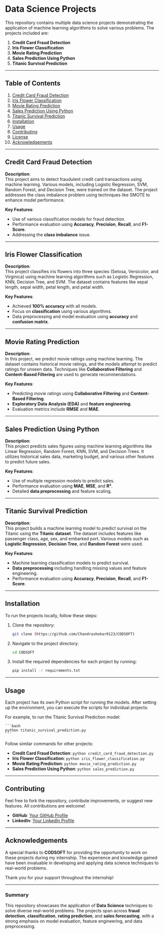 # Data Science Projects

This repository contains multiple data science projects demonstrating the application of machine learning algorithms to solve various problems. The projects included are:

1. **Credit Card Fraud Detection**
2. **Iris Flower Classification**
3. **Movie Rating Prediction**
4. **Sales Prediction Using Python**
5. **Titanic Survival Prediction**

---

## **Table of Contents**

1. [Credit Card Fraud Detection](#credit-card-fraud-detection)
2. [Iris Flower Classification](#iris-flower-classification)
3. [Movie Rating Prediction](#movie-rating-prediction)
4. [Sales Prediction Using Python](#sales-prediction-using-python)
5. [Titanic Survival Prediction](#titanic-survival-prediction)
6. [Installation](#installation)
7. [Usage](#usage)
8. [Contributing](#contributing)
9. [License](#license)
10. [Acknowledgements](#acknowledgements)

---

## **Credit Card Fraud Detection**

**Description**:  
This project aims to detect fraudulent credit card transactions using machine learning. Various models, including Logistic Regression, SVM, Random Forest, and Decision Tree, were trained on the dataset. The project addresses the class imbalance problem using techniques like SMOTE to enhance model performance.

**Key Features**:
- Use of various classification models for fraud detection.
- Performance evaluation using **Accuracy**, **Precision**, **Recall**, and **F1-Score**.
- Addressing the **class imbalance** issue.

---

## **Iris Flower Classification**

**Description**:  
This project classifies iris flowers into three species (Setosa, Versicolor, and Virginica) using machine learning algorithms such as Logistic Regression, KNN, Decision Tree, and SVM. The dataset contains features like sepal length, sepal width, petal length, and petal width.

**Key Features**:
- Achieved **100% accuracy** with all models.
- Focus on **classification** using various algorithms.
- Data preprocessing and model evaluation using **accuracy** and **confusion matrix**.

---

## **Movie Rating Prediction**

**Description**:  
In this project, we predict movie ratings using machine learning. The dataset contains historical movie ratings, and the models attempt to predict ratings for unseen data. Techniques like **Collaborative Filtering** and **Content-Based Filtering** are used to generate recommendations.

**Key Features**:
- Predicting movie ratings using **Collaborative Filtering** and **Content-Based Filtering**.
- **Exploratory Data Analysis (EDA)** and **feature engineering**.
- Evaluation metrics include **RMSE** and **MAE**.

---

## **Sales Prediction Using Python**

**Description**:  
This project predicts sales figures using machine learning algorithms like Linear Regression, Random Forest, KNN, SVM, and Decision Trees. It utilizes historical sales data, marketing budget, and various other features to predict future sales.

**Key Features**:
- Use of multiple regression models to predict sales.
- Performance evaluation using **MAE**, **MSE**, and **R²**.
- Detailed **data preprocessing** and feature scaling.

---

## **Titanic Survival Prediction**

**Description**:  
This project builds a machine learning model to predict survival on the Titanic using the **Titanic dataset**. The dataset includes features like passenger class, age, sex, and embarked port. Various models such as **Logistic Regression**, **Decision Tree**, and **Random Forest** were used.

**Key Features**:
- Machine learning classification models to predict survival.
- **Data preprocessing** including handling missing values and feature engineering.
- Performance evaluation using **Accuracy**, **Precision**, **Recall**, and **F1-Score**.

---

## **Installation**

To run the projects locally, follow these steps:

1. Clone the repository:

    ```bash
    git clone (https://github.com/Chandrashekar0123/CODSOFT)
    ```

2. Navigate to the project directory:

    ```bash
    cd CODSOFT
    ```

3. Install the required dependencies for each project by running:

    ```bash
    pip install -r requirements.txt
    ```

---

## **Usage**

Each project has its own Python script for running the models. After setting up the environment, you can execute the scripts for individual projects:

For example, to run the Titanic Survival Prediction model:

    ```bash
    python titanic_survival_prediction.py
    ```

Follow similar commands for other projects:

- **Credit Card Fraud Detection**: `python credit_card_fraud_detection.py`
- **Iris Flower Classification**: `python iris_flower_classification.py`
- **Movie Rating Prediction**: `python movie_rating_prediction.py`
- **Sales Prediction Using Python**: `python sales_prediction.py`

---

## **Contributing**

Feel free to fork the repository, contribute improvements, or suggest new features. All contributions are welcome!

- **GitHub**: [Your GitHub Profile]((https://github.com/Chandrashekar0123))
- **LinkedIn**: [Your LinkedIn Profile](https://www.linkedin.com/in/k-chandra-shekar-reddy-344793287/)

---


## **Acknowledgements**

A special thanks to **CODSOFT** for providing the opportunity to work on these projects during my internship. The experience and knowledge gained have been invaluable in developing and applying data science techniques to real-world problems. 

Thank you for your support throughout the internship!

---

### **Summary**

This repository showcases the application of **Data Science** techniques to solve diverse real-world problems. The projects span across **fraud detection**, **classification**, **rating prediction**, and **sales forecasting**, with a strong emphasis on model evaluation, feature engineering, and data preprocessing.
